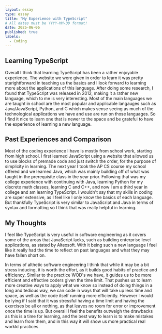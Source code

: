 ```yaml
---
layout: essay
type: essay
title: "My Experience with TypeScript"
# All dates must be YYYY-MM-DD format!
date: 2025-06-06
published: true
labels:
  - Coding
---
```




## Learning TypeScript

Overall I think that learning TypeScript has been a rather enjoyable experience. The website we were given in order to learn it was pretty starightforward in teaching us the basics and I look forward to learning more about the applications of this language. After doing some research, I found that TypeScript was released in 2012, making it a rather new language, which to me is very interesting. Most of the main languages we are taught in school are the most popular and applicable langauges such as Java/JavaScript, Python, and C which makes sense seeing as much of the technological applications we have and use are run on those languages. So I find it nice to learn one that is newer to the space and be grateful to have the experience of learning a new language.

## Past Experiences and Comparison

Most of the coding experience I have is mostly from school work, starting from high school. I first learned JavaScript using a website that allowed us to use blocks of premade code and just switch the order, for the purpose of simplicity in learning. The next year I took the AP CS course my school offered and we learned Java, which was mainly building off of what was taught in the prerequisite class in the year prior. Following that was my college experience with continuing with Java, learning Python for my discrete math classes, learning C and C++, and now I am a third year in college and am learning TypeScript. I wouldn't say that my skills in coding are super extensive, as I feel like I only know the basics of each language. But thankfully TypeScript is very similar to JavaScript and Java in terms of syntax and formatting so I think that was really helpful in learning.


## My Thoughts

I feel like TypeScript is very useful in software engineering as it covers some of the areas that JavaScript lacks, such as building enterprise level applications, as stated by Altexsoft. With it being such a new language I feel like it really had the time to reflect on past languages and what they may have fallen short on.

In terms of althetic software engineering I think that while it may be a bit stress inducing, it is worth the effort, as it builds good habits of practice and efficiency. Similar to the practice WOD's we have, it guides us to be more efficient and effective coders given the time limit. That pushes us to learn more creative ways to apply what we know so instead of doing things in a long and tedious way, we can code in ways that will take up less time and space, as well as the code itself running more efficiently. However I would be lying if I said that it was stressful having a time limit and having the exercises be all or nothing, as that leaves no room for error or improvement once the time is up.  But overall I feel the benefits outweigh the drawbacks as this is a time for learning, and the best way to learn is to make mistakes and learn from them, and in this way it will show us more practical real workld practices. 

